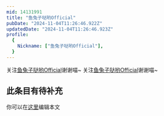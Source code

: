 ```yaml
---
mid: 14131991
title: "鱼兔子哒哟Official"
pubDate: "2024-11-04T11:26:46.922Z"
updatedDate: "2024-11-04T11:26:46.923Z"
profile:
  {
    Nickname: ["鱼兔子哒哟Official"],
  }
---
```


关注[鱼兔子哒哟Official](https://space.bilibili.com/14131991)谢谢喵~ 关注[鱼兔子哒哟Official](https://space.bilibili.com/14131991)谢谢喵~

## 此条目有待补充
你可以在[这里](https://github.com/Yuhanawa/VTuber.ICU-Content/edit/master/v/鱼兔子哒哟Official/index.md)编辑本文
